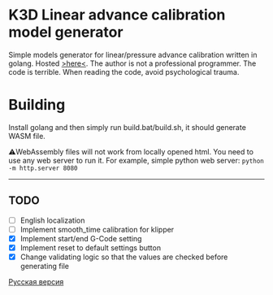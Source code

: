 # K3D Linear advance calibration model generator

Simple models generator for linear/pressure advance calibration written in golang. Hosted [>here<](https://k3d.tech/calibrations/la/k3d_la.html?lang=en). 
The author is not a professional programmer. The code is terrible. When reading the code, avoid psychological trauma.

# Building

Install golang and then simply run build.bat/build.sh, it should generate WASM file.

⚠️WebAssembly files will not work from locally opened html. You need to use any web server to run it. For example, simple python web server: `python -m http.server 8080`

--------

## TODO

- [ ] English localization
- [ ] Implement smooth_time calibration for klipper
- [X] Implement start/end G-Code setting
- [X] Implement reset to default settings button
- [X] Change validating logic so that the values are checked before generating file

[Русская версия](README_RU.md)
